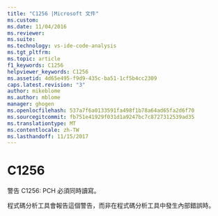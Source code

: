 ```yaml
---
title: "C1256 |Microsoft 文件"
ms.custom: 
ms.date: 11/04/2016
ms.reviewer: 
ms.suite: 
ms.technology: vs-ide-code-analysis
ms.tgt_pltfrm: 
ms.topic: article
f1_keywords: C1256
helpviewer_keywords: C1256
ms.assetid: 4d65e495-f9d9-435c-ba51-1cf5b4cc2309
caps.latest.revision: "3"
author: mikeblome
ms.author: mblome
manager: ghogen
ms.openlocfilehash: 537a7f6a0133591fa498f1b78a64ad65fa2d6f70
ms.sourcegitcommit: fb751e41929f031d1a9247bc7c8727312539ad35
ms.translationtype: MT
ms.contentlocale: zh-TW
ms.lasthandoff: 11/15/2017
---
```

# <a name="c1256"></a>C1256
警告 C1256: PCH 必須同時讀寫。  
  
 程式碼分析工具會報告這個警告，而非在程式碼分析工具中發生內部錯誤時。